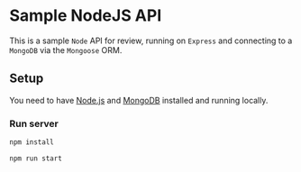 # Sample NodeJS API

This is a sample `Node` API for review, running on `Express` and connecting to a `MongoDB` via the `Mongoose` ORM. 

## Setup

You need to have [Node.js](https://nodejs.org) and [MongoDB](https://www.mongodb.com) installed and running locally.

### Run server

```sh
npm install 

npm run start
```
